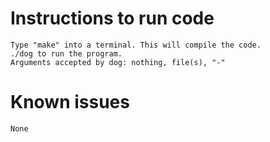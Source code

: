 # Instructions to run code
	Type "make" into a terminal. This will compile the code.
	./dog to run the program.
	Arguments accepted by dog: nothing, file(s), "-"
	
# Known issues
	None
